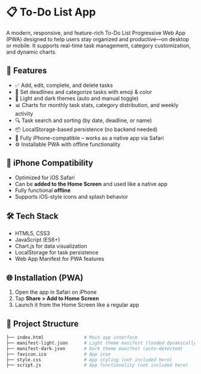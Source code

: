 # 📋 To-Do List App

A modern, responsive, and feature-rich To-Do List Progressive Web App (PWA) designed to help users stay organized and productive—on desktop or mobile. It supports real-time task management, category customization, and dynamic charts.

## 🚀 Features

- ✅ Add, edit, complete, and delete tasks
- 📅 Set deadlines and categorize tasks with emoji & color
- 🎨 Light and dark themes (auto and manual toggle)
- 📊 Charts for monthly task stats, category distribution, and weekly activity
- 🔍 Task search and sorting (by date, deadline, or name)
- 📦 LocalStorage-based persistence (no backend needed)
- 📱 Fully iPhone-compatible – works as a native app via Safari
- ⚙️ Installable PWA with offline functionality

## 📱 iPhone Compatibility

- Optimized for iOS Safari
- Can be **added to the Home Screen** and used like a native app
- Fully functional **offline**
- Supports iOS-style icons and splash behavior

## 🛠️ Tech Stack

- HTML5, CSS3
- JavaScript (ES6+)
- Chart.js for data visualization
- LocalStorage for task persistence
- Web App Manifest for PWA features

## 🌐 Installation (PWA)

1. Open the app in Safari on iPhone
2. Tap **Share > Add to Home Screen**
3. Launch it from the Home Screen like a regular app

## 📁 Project Structure

```bash
├── index.html               # Main app interface
├── manifest-light.json      # Light theme manifest (loaded dynamically)
├── manifest-dark.json       # Dark theme manifest (auto-detected)
├── favicon.ico              # App icon
├── style.css                # App styling (not included here)
├── script.js                # App functionality (not included here)
